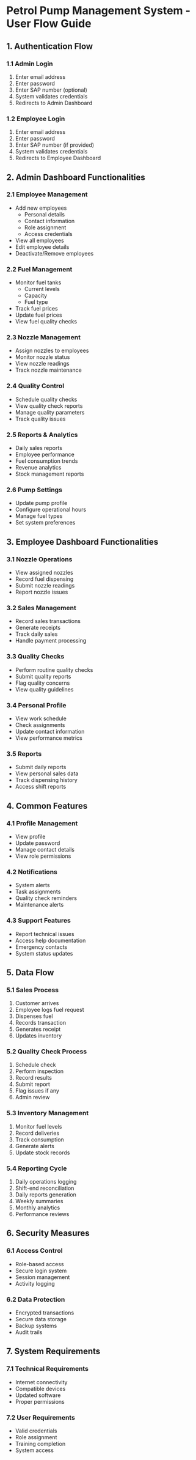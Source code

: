 # Petrol Pump Management System - User Flow Guide

## 1. Authentication Flow

### 1.1 Admin Login
1. Enter email address
2. Enter password
3. Enter SAP number (optional)
4. System validates credentials
5. Redirects to Admin Dashboard

### 1.2 Employee Login
1. Enter email address
2. Enter password
3. Enter SAP number (if provided)
4. System validates credentials
5. Redirects to Employee Dashboard

## 2. Admin Dashboard Functionalities

### 2.1 Employee Management
- Add new employees
  - Personal details
  - Contact information
  - Role assignment
  - Access credentials
- View all employees
- Edit employee details
- Deactivate/Remove employees

### 2.2 Fuel Management
- Monitor fuel tanks
  - Current levels
  - Capacity
  - Fuel type
- Track fuel prices
- Update fuel prices
- View fuel quality checks

### 2.3 Nozzle Management
- Assign nozzles to employees
- Monitor nozzle status
- View nozzle readings
- Track nozzle maintenance

### 2.4 Quality Control
- Schedule quality checks
- View quality check reports
- Manage quality parameters
- Track quality issues

### 2.5 Reports & Analytics
- Daily sales reports
- Employee performance
- Fuel consumption trends
- Revenue analytics
- Stock management reports

### 2.6 Pump Settings
- Update pump profile
- Configure operational hours
- Manage fuel types
- Set system preferences

## 3. Employee Dashboard Functionalities

### 3.1 Nozzle Operations
- View assigned nozzles
- Record fuel dispensing
- Submit nozzle readings
- Report nozzle issues

### 3.2 Sales Management
- Record sales transactions
- Generate receipts
- Track daily sales
- Handle payment processing

### 3.3 Quality Checks
- Perform routine quality checks
- Submit quality reports
- Flag quality concerns
- View quality guidelines

### 3.4 Personal Profile
- View work schedule
- Check assignments
- Update contact information
- View performance metrics

### 3.5 Reports
- Submit daily reports
- View personal sales data
- Track dispensing history
- Access shift reports

## 4. Common Features

### 4.1 Profile Management
- View profile
- Update password
- Manage contact details
- View role permissions

### 4.2 Notifications
- System alerts
- Task assignments
- Quality check reminders
- Maintenance alerts

### 4.3 Support Features
- Report technical issues
- Access help documentation
- Emergency contacts
- System status updates

## 5. Data Flow

### 5.1 Sales Process
1. Customer arrives
2. Employee logs fuel request
3. Dispenses fuel
4. Records transaction
5. Generates receipt
6. Updates inventory

### 5.2 Quality Check Process
1. Schedule check
2. Perform inspection
3. Record results
4. Submit report
5. Flag issues if any
6. Admin review

### 5.3 Inventory Management
1. Monitor fuel levels
2. Record deliveries
3. Track consumption
4. Generate alerts
5. Update stock records

### 5.4 Reporting Cycle
1. Daily operations logging
2. Shift-end reconciliation
3. Daily reports generation
4. Weekly summaries
5. Monthly analytics
6. Performance reviews

## 6. Security Measures

### 6.1 Access Control
- Role-based access
- Secure login system
- Session management
- Activity logging

### 6.2 Data Protection
- Encrypted transactions
- Secure data storage
- Backup systems
- Audit trails

## 7. System Requirements

### 7.1 Technical Requirements
- Internet connectivity
- Compatible devices
- Updated software
- Proper permissions

### 7.2 User Requirements
- Valid credentials
- Role assignment
- Training completion
- System access